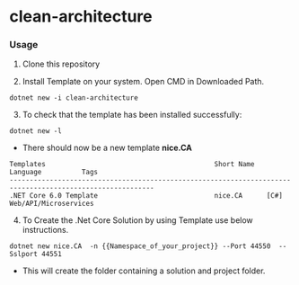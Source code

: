 # clean-architecture

### Usage

1. Clone this repository

2. Install Template on your system.  Open CMD in Downloaded Path. 
	
```
dotnet new -i clean-architecture
```	


3. To check that the template has been installed successfully:

```
dotnet new -l
```

- There should now be a new template **nice.CA**

```
Templates                                          Short Name                 Language          Tags
----------------------------------------------------------------------------------------------------------
.NET Core 6.0 Template 						       nice.CA      [C#]              Web/API/Microservices
```

4. To Create the .Net Core Solution by using Template use below instructions. 


```
dotnet new nice.CA  -n {{Namespace_of_your_project}} --Port 44550  --Sslport 44551     
```

- This will create the folder containing a solution and project folder.

